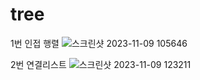 # tree
1번 인접 행렬
![스크린샷 2023-11-09 105646](https://github.com/salem09070/tree/assets/144295796/5ad2dac4-d422-4717-8a78-53843383cb74)

2번 연결리스트
![스크린샷 2023-11-09 123211](https://github.com/salem09070/tree/assets/144295796/de79099c-7eac-4f21-ad8c-da18dc738707)
